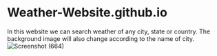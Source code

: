 # Weather-Website.github.io
In this website we can search weather of any city, state or country. The background image will also change according to the name of city.
![Screenshot (664)](https://user-images.githubusercontent.com/85727351/170823116-6edcc8ae-51a4-4205-8d9e-692ac4967f6c.png)
